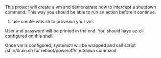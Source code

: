 This project will create a vm and demonstrate how to intercept a shutdown command. This way you should be able to run an action before it continue. 

1. use create-vms.sh to provision your vm.

User and password will be printed in the end. You should have az-cli configured on this shell. 

Once vm is configured, systemctl will be wrapped and call script /sbin/drain.sh for reboot/poweroff/shutdown command. 

